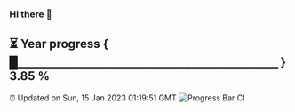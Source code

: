### Hi there 👋
⏳ Year progress { █▁▁▁▁▁▁▁▁▁▁▁▁▁▁▁▁▁▁▁▁▁▁▁▁▁▁▁▁▁ } 3.85 %
---
⏰ Updated on Sun, 15 Jan 2023 01:19:51 GMT
![Progress Bar CI](https://github.com/liununu/liununu/workflows/Progress%20Bar%20CI/badge.svg)
